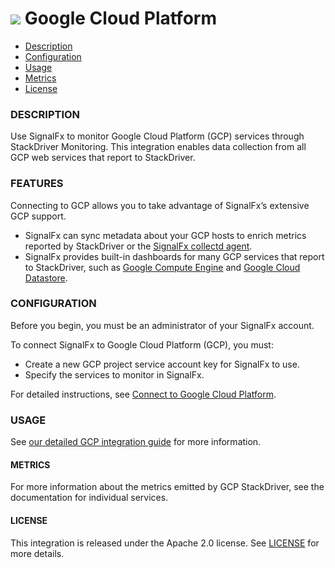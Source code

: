 # ![](./img/integration_gcp.png) Google Cloud Platform

- [Description](#description)
- [Configuration](#configuration)
- [Usage](#usage)
- [Metrics](#metrics)
- [License](#license)

### DESCRIPTION

Use SignalFx to monitor Google Cloud Platform (GCP) services through StackDriver Monitoring. This integration enables data collection from all GCP web services that report to StackDriver.

### FEATURES

Connecting to GCP allows you to take advantage of SignalFx’s extensive GCP support.

- SignalFx can sync metadata about your GCP hosts to enrich metrics reported by StackDriver or the [SignalFx collectd agent](https://github.com/signalfx/integrations/tree/master/collectd)[](sfx_link:sfxcollectd).
- SignalFx provides built-in dashboards for many GCP services that report to StackDriver, such as [Google Compute Engine](https://github.com/signalfx/integrations/tree/master/google-compute-engine)[](sfx_link:google-compute-engine) and [Google Cloud Datastore](https://github.com/signalfx/integrations/tree/master/google-cloud-datastore)[](sfx_link:google-cloud-datastore).

### CONFIGURATION

Before you begin, you must be an administrator of your SignalFx account.

To connect SignalFx to Google Cloud Platform (GCP), you must:

- Create a new GCP project service account key for SignalFx to use.
- Specify the services to monitor in SignalFx.

For detailed instructions, see <a target="_blank" href="https://docs.signalfx.com/en/latest/integrations/google-cloud-platform.html">Connect to Google Cloud Platform</a>.


### USAGE

See <a target="_blank" href="https://docs.signalfx.com/en/latest/integrations/gcp-info.html">our detailed GCP integration guide</a> for more information.

#### METRICS

For more information about the metrics emitted by GCP StackDriver, see the documentation for individual services.

#### LICENSE

This integration is released under the Apache 2.0 license. See [LICENSE](./LICENSE) for more details.
